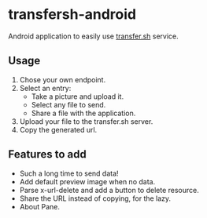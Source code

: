 # transfersh-android

Android application to easily use [transfer.sh](https://github.com/dutchcoders/transfer.sh) service.

## Usage

1. Chose your own endpoint.
2. Select an entry:
    - Take a picture and upload it.
    - Select any file to send.
    - Share a file with the application.
3. Upload your file to the transfer.sh server.
4. Copy the generated url.

## Features to add

- Such a long time to send data!
- Add default preview image when no data.
- Parse x-url-delete and add a button to delete resource.
- Share the URL instead of copying, for the lazy.
- About Pane.